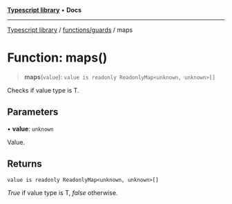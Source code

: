 [**Typescript library**](../../../index.md) • **Docs**

***

[Typescript library](../../../modules.md) / [functions/guards](../index.md) / maps

# Function: maps()

> **maps**(`value`): `value is readonly ReadonlyMap<unknown, unknown>[]`

Checks if value type is T.

## Parameters

• **value**: `unknown`

Value.

## Returns

`value is readonly ReadonlyMap<unknown, unknown>[]`

_True_ if value type is T, _false_ otherwise.
